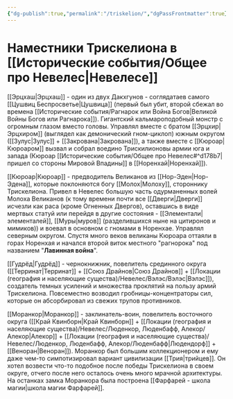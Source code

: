 ```yaml
---
{"dg-publish":true,"permalink":"/triskelion/","dgPassFrontmatter":true}
---
```


# Наместники Трискелиона в [[Исторические события/Общее про Невелес\|Невелесе]]

[[Эрцхаш\|Эрцхаш]] - один из двух Дакхгунов - соглядатаев самого [[Цушвиц Беспросветье\|Цушвица]] (первый был убит, второй сбежал во времена [[Исторические события/Рагнарок или Война Богов\|Великой Войны Богов или Рагнарока]]). Гигантский кальмароподобный монстр с огромным глазом вместо головы. Управлял вместе с братом [[Эрцхир\|Эрцхиром]] (выглядел как демонический гном-циклоп) южным округом ([[Зулус\|Зулус]] + [[Закрована\|Закрована]]), а также вместе с [[Кюроар\|Кюроаром]] вызвал и собрал воедино Трискилионовы армии юга и запада (Кюроар [[Исторические события/Общее про Невелес#^d178b7\|пришел со стороны Мировой Впадины]] в [[Норенхай\|Норенхай]]).

[[Кюроар\|Кюроар]] - предводитель Великанов из [[Нор-Эден\|Нор-Эдена]], которые поклоняются богу [[Молох\|Молоху]], стороннику Трискелиона. Привел в Невелес большую часть одурманенных волей Молоха Великанов (к тому времени почти все [[Дверги\|Дверги]] исчезли как раса (кроме Огненных Двергов), оставшись в виде мертвых статуй или перейдя в другие состояния - [[Элементали\|элементалей]], [[Муры\|муров]] (разделившихся ныне на цитиронов и мимиков)) и воевал в основном с гномами в Норенхае. Управлял северным округом.
Спустя много веков великаны Кюроара оттаяли в горах Норенхая и начался второй виток местного "рагнорока" под названием "**Лавинная война**".

[[Гудрёд\|Гудрёд]] - чернокнижник, повелитель срединного округа ([[Терринат\|Терринат]] + [[Союз Драйнов\|Союз Драйнов]] + [[Локации (география и населяющие существа)/Невелес/Вэлэс/Вэлэс\|Вэлэс]]), создатель темных усилений и множества проклятий на пользу армий Трискелиона. Повсеместно возводил гробницы-концентраторы сил, которые он абсорбировал из свежих трупов противников.

[[Моранкор\|Моранкор]] - заклинатель-воин, повелитель восточного округа ([[Край Квинборн\|Край Квинборн]] + [[Локации (география и населяющие существа)/Невелес/Люденкор, Люденбафф, Алекор/Алекор\|Алекор]] + [[Локации (география и населяющие существа)/Невелес/Люденкор, Люденбафф, Алекор/Люденбафф\|Людендорф]] + [[Веноран\|Веноран]]). Моранкор был большим коллекционером и ему даже чем-то симпотизировал вариант цивилизации [[Трия\|трийцев]]. Он хотел возвести что-то подобное после победы Трискелиона в своем округе, отчего после него осталось очень много мрачной архитектуры. На останках замка Моранкора была построена [[Фарфарей - школа магии\|школа магии Фарфарей]].
